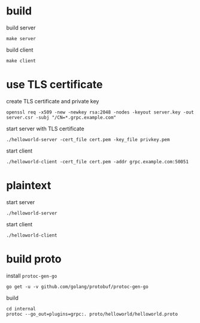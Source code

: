 # build

build server

    make server

build client

    make client

# use TLS certificate

create TLS certificate and private key

    openssl req -x509 -new -newkey rsa:2048 -nodes -keyout server.key -out server.csr -subj "/CN=*.grpc.example.com"

start server with TLS certificate

    ./helloworld-server -cert_file cert.pem -key_file privkey.pem

start client

    ./helloworld-client -cert_file cert.pem -addr grpc.example.com:50051

# plaintext

start server

    ./helloworld-server

start client

    ./helloworld-client

# build proto

install `protoc-gen-go`

    go get -u -v github.com/golang/protobuf/protoc-gen-go

build

    cd internal
    protoc --go_out=plugins=grpc:. proto/helloworld/helloworld.proto
